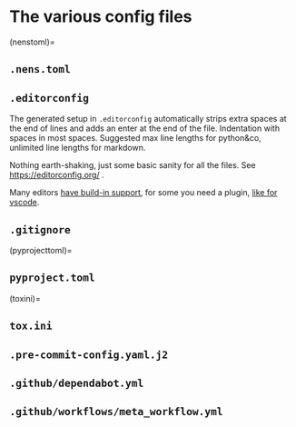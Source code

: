 # The various config files

(nenstoml)=
## `.nens.toml`

## `.editorconfig`

The generated setup in `.editorconfig` automatically strips extra spaces at the end of lines and adds an enter at the end of the file. Indentation with spaces in most spaces. Suggested max line lengths for python&co, unlimited line lengths for markdown.

Nothing earth-shaking, just some basic sanity for all the files. See https://editorconfig.org/ .

Many editors [have build-in support](https://editorconfig.org/#pre-installed), for some you need a plugin, [like for vscode](https://marketplace.visualstudio.com/items?itemName=EditorConfig.EditorConfig).

## `.gitignore`

(pyprojecttoml)=
## `pyproject.toml`

(toxini)=
## `tox.ini`

## `.pre-commit-config.yaml.j2`

## `.github/dependabot.yml`

## `.github/workflows/meta_workflow.yml`
